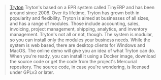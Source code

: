> [Tryton](https://www.tryton.org)
Tryton's based on a EPR system called TinyERP and has been around since 2008. Over its lifetime, Tryton has grown both in popularity and flexibility.
Tryton is aimed at businesses of all sizes, and has a range of modules. Those include accounting, sales, invoicing, project management, shipping, analytics, and inventory management. Tryton's not all or not, though. The system is modular, so you can install only the modules your business needs. While the system is web based, there are desktop clients for Windows and MacOS.
The online demo will give you an idea of what Tryton can do. When you're ready, you can install it using a Docker image, download the source code or get the code from the project's Mercurial repository. The source code, in case you're wondering, is licensed under GPLv3 or later.

